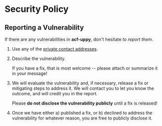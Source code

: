 # Security Policy

## Reporting a Vulnerability

If there are any vulnerabilities in **acf-uppy**, don't hesitate to _report them_.

1. Use any of the [private contact addresses](https://github.com/frugan-dev/acf-uppy#support).
2. Describe the vulnerability.

   If you have a fix, that is most welcome -- please attach or summarize it in your message!

3. We will evaluate the vulnerability and, if necessary, release a fix or mitigating steps to address it. We will contact you to let you know the outcome, and will credit you in the report.

   Please **do not disclose the vulnerability publicly** until a fix is released!

4. Once we have either a) published a fix, or b) declined to address the vulnerability for whatever reason, you are free to publicly disclose it.